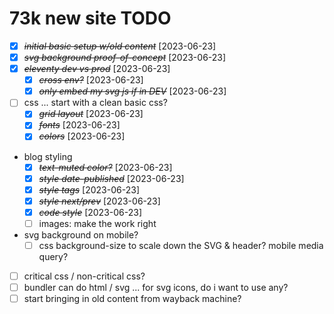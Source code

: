 # 73k new site TODO

- [X] ~~*initial basic setup w/old content*~~ [2023-06-23]
- [X] ~~*svg background proof-of-concept*~~ [2023-06-23]
- [X] ~~*eleventy dev vs prod*~~ [2023-06-23]
  - [X] ~~*cross env?*~~ [2023-06-23]
  - [X] ~~*only embed my svg js if in DEV*~~ [2023-06-23]
- [ ] css ... start with a clean basic css?
  - [X] ~~*grid layout*~~ [2023-06-23]
  - [X] ~~*fonts*~~ [2023-06-23]
  - [X] ~~*colors*~~ [2023-06-23]
- blog styling
  - [X] ~~*text-muted color?*~~ [2023-06-23]
  - [X] ~~*style date-published*~~ [2023-06-23]
  - [X] ~~*style tags*~~ [2023-06-23]
  - [X] ~~*style next/prev*~~ [2023-06-23]
  - [X] ~~*code style*~~ [2023-06-23]
  - [ ] images: make the work right
- svg background on mobile?
  - [ ] css background-size to scale down the SVG & header? mobile media query?
- [ ] critical css / non-critical css?
- [ ] bundler can do html / svg ... for svg icons, do i want to use any?
- [ ] start bringing in old content from wayback machine?
